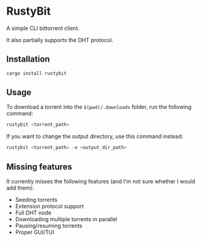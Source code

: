 # RustyBit

A simple CLI bittorrent client.

It also partially supports the DHT protocol.

## Installation

```bash
cargo install rustybit
```

## Usage

To download a torrent into the `$(pwd)/.downloads` folder, run the following command:

```bash
rustybit <torrent_path>
```

If you want to change the output directory, use this command instead:

```bash
rustybit <torrent_path> -o <output_dir_path>
```

## Missing features

It currently misses the following features (and I'm not sure whether I would add them):

- Seeding torrents
- Extension protocol support
- Full DHT node
- Downloading multiple torrents in parallel
- Pausing/resuming torrents
- Proper GUI/TUI
